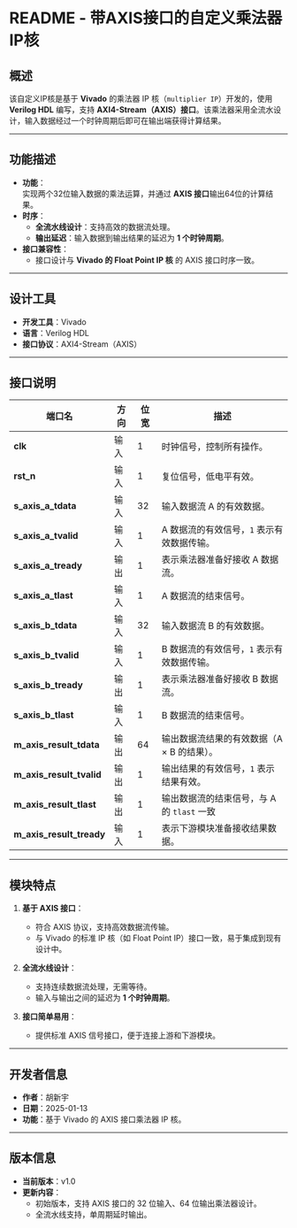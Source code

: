 
# README - 带AXIS接口的自定义乘法器IP核

## **概述**

该自定义IP核是基于 **Vivado** 的乘法器 IP 核（`multiplier IP`）开发的，使用 **Verilog HDL** 编写，支持 **AXI4-Stream（AXIS）接口**。该乘法器采用全流水设计，输入数据经过一个时钟周期后即可在输出端获得计算结果。

---

## **功能描述**

- **功能**：  
  实现两个32位输入数据的乘法运算，并通过 **AXIS 接口**输出64位的计算结果。
- **时序**：  
  - **全流水线设计**：支持高效的数据流处理。
  - **输出延迟**：输入数据到输出结果的延迟为 **1 个时钟周期**。
- **接口兼容性**：  
  - 接口设计与 **Vivado 的 Float Point IP 核** 的 AXIS 接口时序一致。

---

## **设计工具**

- **开发工具**：Vivado  
- **语言**：Verilog HDL  
- **接口协议**：AXI4-Stream（AXIS）

---

## **接口说明**

| **端口名**               | **方向** | **位宽** | **描述**                                   |
| ------------------------ | -------- | -------- | ------------------------------------------ |
| **clk**                  | 输入     | 1        | 时钟信号，控制所有操作。                   |
| **rst_n**                | 输入     | 1        | 复位信号，低电平有效。                     |
| **s_axis_a_tdata**       | 输入     | 32       | 输入数据流 A 的有效数据。                  |
| **s_axis_a_tvalid**      | 输入     | 1        | A 数据流的有效信号，`1` 表示有效数据传输。 |
| **s_axis_a_tready**      | 输出     | 1        | 表示乘法器准备好接收 A 数据流。            |
| **s_axis_a_tlast**       | 输入     | 1        | A 数据流的结束信号。                       |
| **s_axis_b_tdata**       | 输入     | 32       | 输入数据流 B 的有效数据。                  |
| **s_axis_b_tvalid**      | 输入     | 1        | B 数据流的有效信号，`1` 表示有效数据传输。 |
| **s_axis_b_tready**      | 输出     | 1        | 表示乘法器准备好接收 B 数据流。            |
| **s_axis_b_tlast**       | 输入     | 1        | B 数据流的结束信号。                       |
| **m_axis_result_tdata**  | 输出     | 64       | 输出数据流结果的有效数据（A × B 的结果）。 |
| **m_axis_result_tvalid** | 输出     | 1        | 输出结果的有效信号，`1` 表示结果有效。     |
| **m_axis_result_tlast**  | 输出     | 1        | 输出数据流的结束信号，与 A 的 `tlast` 一致 |
| **m_axis_result_tready** | 输入     | 1        | 表示下游模块准备接收结果数据。             |

---

## **模块特点**

1. **基于 AXIS 接口**：  
   - 符合 AXIS 协议，支持高效数据流传输。
   - 与 Vivado 的标准 IP 核（如 Float Point IP）接口一致，易于集成到现有设计中。

2. **全流水线设计**：  
   - 支持连续数据流处理，无需等待。
   - 输入与输出之间的延迟为 **1 个时钟周期**。

3. **接口简单易用**：  
   - 提供标准 AXIS 信号接口，便于连接上游和下游模块。

---

## **开发者信息**

- **作者**：胡新宇  
- **日期**：2025-01-13  
- **功能**：基于 Vivado 的 AXIS 接口乘法器 IP 核。  

---

## **版本信息**

- **当前版本**：v1.0  
- **更新内容**：
  - 初始版本，支持 AXIS 接口的 32 位输入、64 位输出乘法器设计。
  - 全流水线支持，单周期延时输出。

